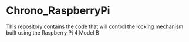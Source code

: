 # Chrono_RaspberryPi
This repository contains the code that will control the locking mechanism built using the Raspberry Pi 4 Model B
